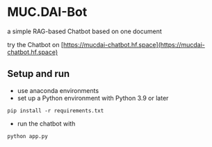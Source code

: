 # MUC.DAI-Bot
a simple RAG-based Chatbot based on one document

try the Chatbot on [https://mucdai-chatbot.hf.space](https://mucdai-chatbot.hf.space)

## Setup and run

- use anaconda environments
- set up a Python environment with Python 3.9 or later

```pip install -r requirements.txt```

- run the chatbot with 

```python app.py```

